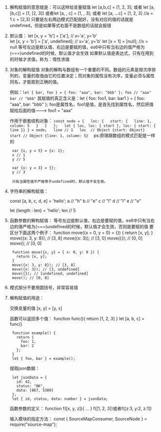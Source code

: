 
1. 解构赋值的意思就是：可以这样给变量赋值 let [a,b,c] = [1, 2, 3]; 
   或者 let [a,[b,c]] = [1, [2, 3]]
   或者let [a, , c] = [1, , 3]; 
   或者 let [a, ...c] = [1, 2, 3] //a = 1 c = [2,3]
   只要是左右两边模式匹配就好，没有对应的值的话就是undefined，但是如果等式右面不是数组的话就会报错

2. 默认值：
	let [x, y = 'b'] = ['a']; // x='a', y='b'   
	let [x, y = 'b'] = ['a', undefined]; // x='a', y='b'
	let [x = 1] = [null]; //x = null
	 等号左边是默认值，右边是要赋的值，es6中只有当右边的值严格为(===)undefined的时候，默认值才会生效
	 如果默认值是表达式，只有在用到的时候才求值，称为：惰性求值

3. 对象的解构赋值
	对象的解构与数组有一个重要的不同。数组的元素是按次序排列的，变量的取值由它的位置决定；而对象的属性没有次序，变量必须与属性同名，才能取到正确的值。

	例如：```
			let { bar, foo } = { foo: "aaa", bar: "bbb" };
		 	foo // "aaa"
		 	bar // "bbb"
		 ```
	其赋值的真正含义是：let { foo: foo1, bar: bar1 } = { foo: "aaa", bar: "bbb" };
	     foo是属性名，foo1是值，是首先找到属性名，然后把值赋给后面的值---> foo1 = "aaa"

	作用于嵌套结构对象：
		```
		const node = {  
		  loc: {  
		    start: {  
		      line: 1,  
		      column: 5  
		    }  
		  }  
		};  
		let { loc, loc: { start }, loc: { start: { line }} } = node;  
		line // 1  
		loc  // Object {start: Object}  
		start // Object {line: 1, column: 5}  
		```
		ps:原理跟数组的模式匹配是一样的

		var {x, y = 5} = {x: 1};
		x // 1
		y // 5

		var {x: y = 3} = {};
		y // 3

		只有当属性值不严格等于undefined时，默认值不会生效。

4. 字符串的解构赋值：
   
    const [a, b, c, d, e] = 'hello';
	a // "h"
	b // "e"
	c // "l"
	d // "l"
	e // "o"

	let {length : len} = 'hello';
	len // 5

5. 函数参数的解构赋值：
	等号左边是默认值，右边是要赋的值，es6中只有当右边的值严格为(===)undefined的时候，默认值才会生效，否则是要赋的值
	要区分下面这两个例子：
		function move({x = 0, y = 0} = {}) {
		  return [x, y];
		}
		move({x: 3, y: 8}); // [3, 8]
		move({x: 3}); // [3, 0]
		move({}); // [0, 0]
		move(); // [0, 0]

		function move({x, y} = { x: 0, y: 0 }) {
		  return [x, y];
		}
		move({x: 3, y: 8}); // [3, 8]
		move({x: 3}); // [3, undefined]
		move({}); // [undefined, undefined]
		move(); // [0, 0]

6. 模式部分不要用圆括号，非常容易错

6. 解构赋值的用途：

	交换变量的值  [x, y] = [y, x]

	函数可以返回多个值： 
		function func(){
			return [1, 2, 3]
		}
		let [a, b, c] = func()

		function example() {
		  return {
		    foo: 1,
		    bar: 2
		  };
		}
		let { foo, bar } = example();

	提取json数据：

		let jsonData = {
		  id: 42,
		  status: "OK",
		  data: [867, 5309]
		};
		let { id, status, data: number } = jsonData;

	函数参数的定义：
		function f([x, y, z]){
			...
		}
		f([1, 2, 3])或者f([z:3, y:2, z:1])

	输入模块的指定方法：
		const { SourceMapConsumer, SourceNode } = require("source-map");

	
